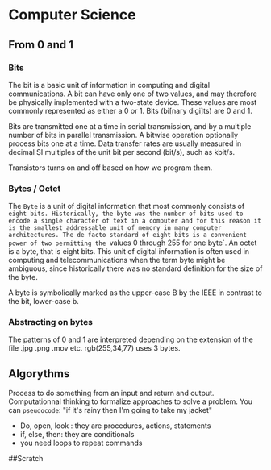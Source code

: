 # Computer Science

## From 0 and 1
### Bits
The bit is a basic unit of information in computing and digital communications. A bit can have only one of two values, and may therefore be physically implemented with a two-state device. These values are most commonly represented as either a 0 or 1.
Bits (bi[nary digi]ts) are 0 and 1. 

Bits are transmitted one at a time in serial transmission, and by a multiple number of bits in parallel transmission. A bitwise operation optionally process bits one at a time. Data transfer rates are usually measured in decimal SI multiples of the unit bit per second (bit/s), such as kbit/s.

Transistors turns on and off based on how we program them.

### Bytes / Octet
The `Byte` is a unit of digital information that most commonly consists of `eight bits.
Historically, the byte was the number of bits used to encode a single character of text in a computer and for this reason it is the smallest addressable unit of memory in many computer architectures.
The de facto standard of eight bits is a convenient power of two permitting the `values 0 through 255 for one byte`.
An octet is a byte, that is eight bits. This unit of digital information is often used in computing and telecommunications when the term byte might be ambiguous, since historically there was no standard definition for the size of the byte.

A byte is symbolically marked as the upper-case B by the IEEE in contrast to the bit, lower-case b. 

### Abstracting on bytes
The patterns of 0 and 1 are interpreted depending on the extension of the file .jpg .png .mov etc.
rgb(255,34,77) uses 3 bytes.

## Algorythms
Process to do something from an input and return and output.
Computationnal thinking to formalize approaches to solve a problem.
You can `pseudocode`: "if it's rainy then I'm going to take my jacket"
* Do, open, look : they are procedures, actions, statements
* if, else, then:  they are conditionals
* you need loops to repeat commands

##Scratch
